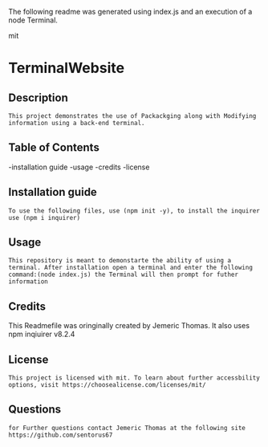 The following readme was generated using index.js and an execution of a node Terminal.

 mit
        
# TerminalWebsite
        
## Description  
    This project demonstrates the use of Packackging along with Modifying information using a back-end terminal.
                
## Table of Contents
   -installation guide
    -usage
    -credits
    -license
        
 ## Installation guide
    To use the following files, use (npm init -y), to install the inquirer use (npm i inquirer)
        
## Usage    
    This repository is meant to demonstarte the ability of using a terminal. After installation open a terminal and enter the following command:(node index.js) the Terminal will then prompt for futher information
    
## Credits
   This Readmefile was oringinally created by Jemeric Thomas. It also uses npm inqiuirer v8.2.4
        
## License
    This project is licensed with mit. To learn about further accessbility options, visit https://choosealicense.com/licenses/mit/
        
## Questions
    for Further questions contact Jemeric Thomas at the following site https://github.com/sentorus67 
         
        